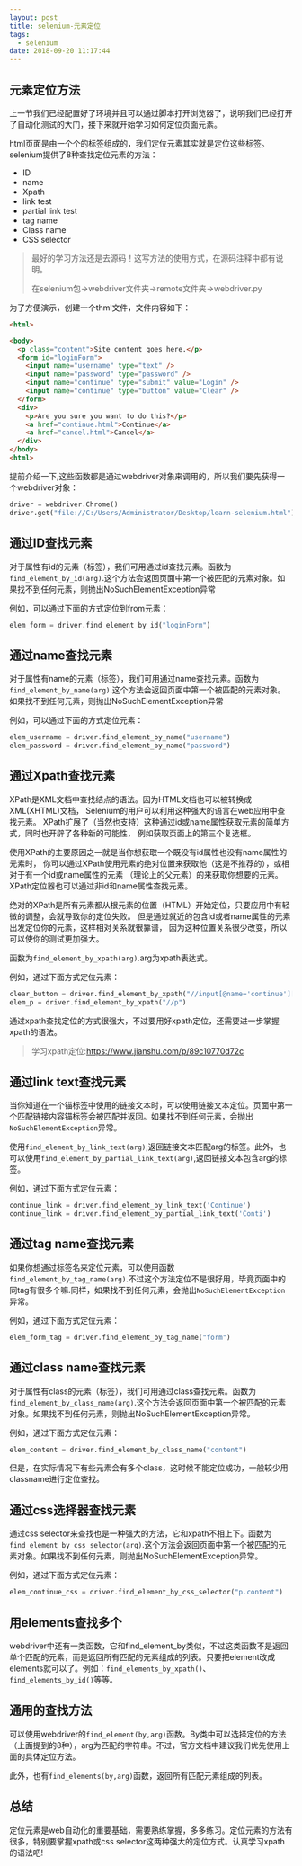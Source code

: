 ```yaml
---
layout: post
title: selenium-元素定位
tags:
  - selenium
date: 2018-09-20 11:17:44
---
```



## 元素定位方法

上一节我们已经配置好了环境并且可以通过脚本打开浏览器了，说明我们已经打开了自动化测试的大门，接下来就开始学习如何定位页面元素。

html页面是由一个个的标签组成的，我们定位元素其实就是定位这些标签。selenium提供了8种查找定位元素的方法：
<!-- more -->

- ID
- name
- Xpath
- link test
- partial link test
- tag name
- Class name
- CSS selector  

>最好的学习方法还是去源码！这写方法的使用方式，在源码注释中都有说明。
>
>在selenium包->webdriver文件夹->remote文件夹->webdriver.py

为了方便演示，创建一个thml文件，文件内容如下：
```Html
<html>

<body>
  <p class="content">Site content goes here.</p>
  <form id="loginForm">
    <input name="username" type="text" />
    <input name="password" type="password" />
    <input name="continue" type="submit" value="Login" />
    <input name="continue" type="button" value="Clear" />
  </form>
  <div>
    <p>Are you sure you want to do this?</p>
    <a href="continue.html">Continue</a>
    <a href="cancel.html">Cancel</a>
  </div>
</body>
<html>
```

提前介绍一下,这些函数都是通过webdriver对象来调用的，所以我们要先获得一个webdriver对象：

```python
driver = webdriver.Chrome()
driver.get("file://C:/Users/Administrator/Desktop/learn-selenium.html")  
```

## 通过ID查找元素

对于属性有id的元素（标签），我们可用通过id查找元素。函数为`find_element_by_id(arg)`.这个方法会返回页面中第一个被匹配的元素对象。如果找不到任何元素，则抛出NoSuchElementException异常

例如，可以通过下面的方式定位到from元素：

```python
elem_form = driver.find_element_by_id("loginForm")
```

## 通过name查找元素

对于属性有name的元素（标签），我们可用通过name查找元素。函数为`find_element_by_name(arg)`.这个方法会返回页面中第一个被匹配的元素对象。如果找不到任何元素，则抛出NoSuchElementException异常

例如，可以通过下面的方式定位元素：
```python
elem_username = driver.find_element_by_name("username")
elem_password = driver.find_element_by_name("password")
```

## 通过Xpath查找元素

XPath是XML文档中查找结点的语法。因为HTML文档也可以被转换成XML(XHTML)文档， Selenium的用户可以利用这种强大的语言在web应用中查找元素。 XPath扩展了（当然也支持）这种通过id或name属性获取元素的简单方式，同时也开辟了各种新的可能性， 例如获取页面上的第三个复选框。

使用XPath的主要原因之一就是当你想获取一个既没有id属性也没有name属性的元素时， 你可以通过XPath使用元素的绝对位置来获取他（这是不推荐的），或相对于有一个id或name属性的元素 （理论上的父元素）的来获取你想要的元素。XPath定位器也可以通过非id和name属性查找元素。

绝对的XPath是所有元素都从根元素的位置（HTML）开始定位，只要应用中有轻微的调整，会就导致你的定位失败。 但是通过就近的包含id或者name属性的元素出发定位你的元素，这样相对关系就很靠谱， 因为这种位置关系很少改变，所以可以使你的测试更加强大。

函数为`find_element_by_xpath(arg)`.arg为xpath表达式。

例如，通过下面方式定位元素：
```python
clear_button = driver.find_element_by_xpath("//input[@name='continue'][@type='button']")
elem_p = driver.find_element_by_xpath("//p")
```
通过xpath查找定位的方式很强大，不过要用好xpath定位，还需要进一步掌握xpath的语法。

>学习xpath定位:https://www.jianshu.com/p/89c10770d72c

## 通过link text查找元素

当你知道在一个锚标签中使用的链接文本时，可以使用链接文本定位。页面中第一个匹配链接内容锚标签会被匹配并返回。如果找不到任何元素，会抛出`NoSuchElementException`异常。

使用`find_element_by_link_text(arg)`,返回链接文本匹配arg的标签。此外，也可以使用`find_element_by_partial_link_text(arg)`,返回链接文本包含arg的标签。

例如，通过下面方式定位元素：
```python
continue_link = driver.find_element_by_link_text('Continue')
continue_link = driver.find_element_by_partial_link_text('Conti')
```

## 通过tag name查找元素

如果你想通过标签名来定位元素，可以使用函数`find_element_by_tag_name(arg)`.不过这个方法定位不是很好用，毕竟页面中的同tag有很多个嘛.同样，如果找不到任何元素，会抛出`NoSuchElementException`异常。

例如，通过下面方式定位元素：

```python
elem_form_tag = driver.find_element_by_tag_name("form")     
```

## 通过class name查找元素

对于属性有class的元素（标签），我们可用通过class查找元素。函数为`find_element_by_class_name(arg)`.这个方法会返回页面中第一个被匹配的元素对象。如果找不到任何元素，则抛出NoSuchElementException异常。

例如，通过下面方式定位元素：

```python
elem_content = driver.find_element_by_class_name("content")    
```

但是，在实际情况下有些元素会有多个class，这时候不能定位成功，一般较少用classname进行定位查找。

## 通过css选择器查找元素

通过css selector来查找也是一种强大的方法，它和xpath不相上下。函数为`find_element_by_css_selector(arg)`.这个方法会返回页面中第一个被匹配的元素对象。如果找不到任何元素，则抛出NoSuchElementException异常。

例如，通过下面方式定位元素：
```python
elem_continue_css = driver.find_element_by_css_selector("p.content")
```

## 用elements查找多个

webdriver中还有一类函数，它和find_element_by类似，不过这类函数不是返回单个匹配的元素，而是返回所有匹配的元素组成的列表。只要把element改成elements就可以了。例如：`find_elements_by_xpath()`、`find_elements_by_id()`等等。

## 通用的查找方法

可以使用webdriver的`find_element(by,arg)`函数。By类中可以选择定位的方法（上面提到的8种），arg为匹配的字符串。不过，官方文档中建议我们优先使用上面的具体定位方法。

此外，也有`find_elements(by,arg)`函数，返回所有匹配元素组成的列表。

## 总结

定位元素是web自动化的重要基础，需要熟练掌握，多多练习。定位元素的方法有很多，特别要掌握xpath或css selector这两种强大的定位方式。认真学习xpath的语法吧!

